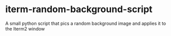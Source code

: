 # iterm-random-background-script
A small python script that pics a random background image and applies it to the Iterm2 window
